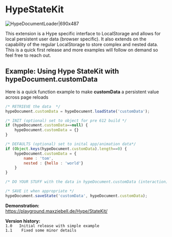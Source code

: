 # HypeStateKit
![HypeDocumentLoader|690x487](https://playground.maxziebell.de/Hype/StateKit/HypeStateKit.png) 

This extension is a Hype specific interface to LocalStorage and allows for local persistent user data (browser specific). It also extends on the capability of the regular LocalStorage to store complex and nested data. This is a quick first release and more examples will follow on demand so feel free to reach out.

Example: Using Hype StateKit with hypeDocument.customData
---
Here is a quick function example to make **customData** a persistent value across page reloads

```javascript
/* RETRIEVE the data  */
hypeDocument.customData = hypeDocument.loadState('customData');

/* INIT (optional) set to object for pre 612 build */
if (hypeDocument.customData==null) {
	hypeDocument.customData = {}
} 

/* DEFAULTS (optional) set to inital app/animation data*/
if (Object.keys(hypeDocument.customData).length==0) { 
	hypeDocument.customData = {
		name : 'tom',
		nested : {hello : 'world'}
	}
}

/* DO YOUR STUFF with the data in hypeDocument.customData (interaction) */

/* SAVE it when appropriate */
hypeDocument.saveState('customData', hypeDocument.customData);
```


**Demonstration:**  
https://playground.maxziebell.de/Hype/StateKit/

**Version history:**  
`1.0   Initial release with simple example`  
`1.1	Fixed some minor details`  
